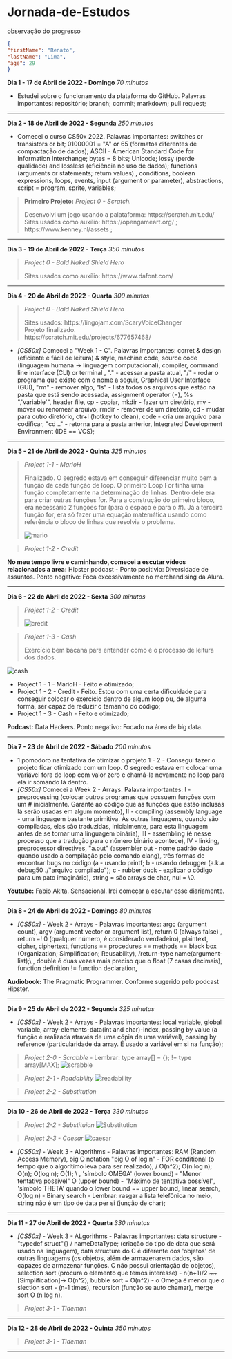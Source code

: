 # Jornada-de-Estudos
observação do progresso

```json
{
"firstName": "Renato",
"lastName": "Lima",
"age": 29
}
```

**Dia 1 - 17 de Abril de 2022 - Domingo** *70 minutos*
* Estudei sobre o funcionamento da plataforma do GitHub. Palavras importantes: repositório; branch; commit; markdown; pull request; 

---
**Dia 2 - 18 de Abril de 2022 - Segunda** *250 minutos*
* Comecei o curso CS50x 2022. Palavras importantes: switches or transistors or bit; 01000001 = "A" or 65 (formatos diferentes de compactação de dados); ASCII - American Standard Code for Information Interchange; bytes = 8 bits; Unicode; lossy (perde qualidade) and lossless (eficiência no uso de dados); functions (arguments or statements; return values) , conditions, boolean expressions, loops, events, input (argument or parameter), abstractions, script = program, sprite, variables;
> **Primeiro Projeto:** *Project 0 - Scratch.*
> <p> Desenvolvi um jogo usando a palataforma: https://scratch.mit.edu/ <br>Sites usados como auxílio: https://opengameart.org/ ; https://www.kenney.nl/assets ;</p> 

---
**Dia 3 - 19 de Abril de 2022 - Terça** *350 minutos*
> *Project 0 - Bald Naked Shield Hero*
> <p> Sites usados como auxílio: https://www.dafont.com/ </p>

---
**Dia 4 - 20 de Abril de 2022 - Quarta** *300 minutos*
> *Project 0 - Bald Naked Shield Hero*
> <p> Sites usados: https://lingojam.com/ScaryVoiceChanger <br> Projeto finalizado.<br> https://scratch.mit.edu/projects/677657468/ </p>
* *[CS50x]* Comecei a "Week 1 - C". Palavras importantes: corret & design (eficiente e fácil de leitura) & style, machine code,  source code (linguagem humana -> linguagem computacional), compiler, command line interface (CLI) or terminal , "." - acessar a pasta atual, "/" - rodar o programa que existe com o nome a seguir, Graphical User Interface (GUI), "rm" - remover algo, "ls" - lista todos os arquivos que estão na pasta que está sendo acessada, assignment operator (=), %s ",'variable'", header file, cp - copiar, mkdir - fazer um diretório, mv - mover ou renomear arquivo, rmdir - remover de um diretório, cd - mudar para outro diretório, ctr+l (hotkey to clean), code - cria um arquivo para codificar, "cd .." - retorna para a pasta anterior, Integrated Development Environment (IDE == VCS);

---
**Dia 5 - 21 de Abril de 2022 - Quinta** *325 minutos*
> *Project 1-1 - MarioH* <p> Finalizado. O segredo estava em conseguir diferenciar muito bem a função de cada função de loop. O primeiro Loop For tinha uma função completamente na determinação de linhas. Dentro dele era para criar outras funções for. Para a construção do primeiro bloco, era necessário 2 funções for (para o espaço e para o #). Já a terceira função for, era só fazer uma equação matemática usando como referência o bloco de linhas que resolvia o problema. </p>
![mario](https://user-images.githubusercontent.com/103901889/165348916-4d2e7576-019a-4672-b759-01a8ce973f4e.png)

> *Project 1-2 - Credit* 

**No meu tempo livre e caminhando, comecei a escutar vídeos relacionados a area:** Hipster podcast - Ponto positivio: Diversidade de assuntos. Ponto negativo: Foca excessivamente no merchandising da Alura. 

---
**Dia 6 - 22 de Abril de 2022 - Sexta** *300 minutos*
> *Project 1-2 - Credit* <p> </p>
![credit](https://user-images.githubusercontent.com/103901889/165348810-2ea860a5-bef2-41c1-97cf-9843ec1279c6.png)

> *Project 1-3 - Cash* 
> <p> Exercício bem bacana para entender como é o processo de leitura dos dados. </p>
![cash](https://user-images.githubusercontent.com/103901889/165348882-ae70cf33-33b3-4812-85ce-e58e7eb606ab.png)

* Project 1 - 1 - MarioH - Feito e otimizado;
* Project 1 - 2 - Credit - Feito. Estou com uma certa dificuldade para conseguir colocar o exercício dentro de algum loop ou, de alguma forma, ser capaz de reduzir o tamanho do código;
* Project 1 - 3 - Cash - Feito e otimizado;

**Podcast:** Data Hackers. Ponto negativo: Focado na área de big data.

---
**Dia 7 - 23 de Abril de 2022 - Sábado** *200 minutos*
* 1 pomodoro na tentativa de otimizar o projeto 1 - 2 - Consegui fazer o projeto ficar otimizado com um loop. O segredo estava em colocar uma variável fora do loop com valor zero e chamá-la novamente no loop para ela ir somando lá dentro.
* *[CS50x]* Comecei a Week 2 - Arrays. Palavra importantes: I - preprocessing (colocar outros programas que possuem funções com um # inicialmente. Garante ao código que as funções que estão inclusas lá serão usadas em algum momento), II - compiling (assembly language - uma linguagem bastante primitiva. As outras linguagens, quando são compiladas, elas são traduzidas, inicialmente, para esta linguagem antes de se tornar uma linguagem binária), III - assembling (é nesse processo que a tradução para o número binário acontece), IV - linking, preprocessor directives, "a.out" (assembler out - nome padrão dado quando usado a compilação pelo comando clang), três formas de encontrar bugs no código (a - usando printf; b - usando debugger (a.k.a debug50 ./"arquivo compilado"); c - rubber duck - explicar o código para um pato imaginário), string = são arrays de char, nul = \0.

**Youtube:** Fabio Akita. Sensacional. Irei começar a escutar esse diariamente.

---
**Dia 8 - 24 de Abril de 2022 - Domingo** *80 minutos*
* *[CS50x]* - Week 2 - Arrays - Palavras importantes: argc (argument count), argv (argument vector or argument list), return 0 (always false) , return =! 0 (qualquer número, é considerado verdadeiro), plaintext, cipher, ciphertext, functions == procedures == methods == black box (Organization; Simplification; Reusability), /return-type name(argument-list);\ , double é duas vezes mais preciso que o float (7 casas decimais),  function definition != function declaration, 

**Audiobook:** The Pragmatic Programmer. Conforme sugerido pelo podcast Hipster.

---
**Dia 9 - 25 de Abril de 2022 - Segunda** *325 minutos*
* *[CS50x]* - Week 2 - Arrays - Palavras importantes: local variable, global variable, array-elements-data(int and char)-index, passing by value (a função é realizada através de uma cópia de uma variável), passing by reference (particularidade da array. É usado a variável em si na função);
> *Project 2-0 - Scrabble* - Lembrar: type array[] = {}; != type array[MAX]; 
![scrabble](https://user-images.githubusercontent.com/103901889/165348670-fc818816-a15d-4fb4-a3c9-0f52554384ce.png)

> *Project 2-1 - Readability*
![readability](https://user-images.githubusercontent.com/103901889/165348617-3eee7dd2-92ca-4486-befe-d8cf7e32276d.png)

> *Project 2-2 - Substitution*

---
**Dia 10 - 26 de Abril de 2022 - Terça** *330 minutos*
> *Project 2-2 - Substituion*
![Substitution](https://user-images.githubusercontent.com/103901889/165347669-738d87df-f349-4946-b227-fa1f8fb0a1f5.png)

> *Project 2-3 - Caesar*
![caesar](https://user-images.githubusercontent.com/103901889/165389938-b43e8b32-fe4c-4cf0-8327-3519b5edd5a8.png)

* *[CS50x]* - Week 3 - Algorithms - Palavras importantes: RAM (Random Access Memory), big O notation "big O of log n" - FOR conditional (o tempo que o algorítimo leva para ser realizado), / O(n^2); O(n log n); O(n); O(log n); O(1); \ , 'símbolo OMEGA' (lower bound) - "Menor tentativa possível" O (upper bound) - "Máximo de tentativa possível", 'símbolo THETA' quando o lower bound == upper bound, linear search, O(log n) - Binary search - Lembrar: rasgar a lista telefônica no meio, string não é um tipo de data per si (junção de char);

---
**Dia 11 - 27 de Abril de 2022 - Quarta** *330 minutos*
* *[CS50x]* - Week 3 - ALgorithms - Palavras importantes: data structure - "typedef struct"{} / nameDataType; (criação do tipo de data que será usado na linguagem), data structure do C é diferente dos 'objetos' de outras linguagems (os objetos, além de armazenarem dados, são capazes de armazenar funções. C não possui orientação de objetos), selection sort (procura o elemento que temos interesse) - n(n+1)/2 ~~ [Simplification]-> O(n^2), bubble sort = O(n^2) - o Omega é menor que o slection sort - (n-1 times), recursion (função se auto chamar), merge sort O (n log n).

> *Project 3-1 - Tideman*

---
**Dia 12 - 28 de Abril de 2022 - Quinta** *350 minutos*
> *Project 3-1 - Tideman*

---
